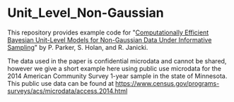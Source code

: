 # Unit_Level_Non-Gaussian

This repository provides example code for "[Computationally Efficient Bayesian Unit-Level Models for Non-Gaussian Data Under Informative Sampling](https://arxiv.org/abs/2009.05642)" by P. Parker, S. Holan, and R. Janicki.

The data used in the paper is confidential microdata and cannot be shared, however we give a short example here using public use microdata for the 2014 American Community Survey 1-year sample in the state of Minnesota. This public use data can be found at https://www.census.gov/programs-surveys/acs/microdata/access.2014.html
